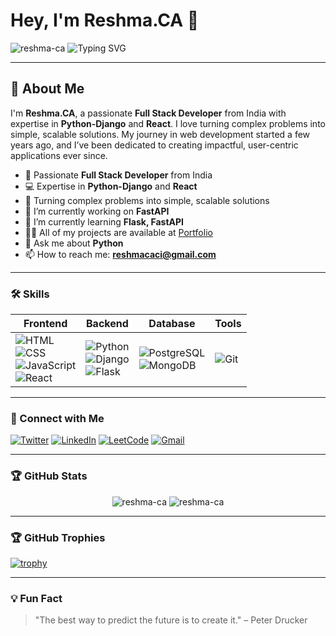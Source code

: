 # Hey, I'm **Reshma.CA** 👋
<p align="left"> 
  <img src="https://komarev.com/ghpvc/?username=reshma-ca&label=Profile%20views&color=0e75b6&style=flat" alt="reshma-ca" />  
  <img src="https://readme-typing-svg.herokuapp.com?font=Fira+Code&weight=700&size=22&duration=4000&pause=1000&color=F700FF&center=true&vCenter=true&width=600&height=60&lines=Full+Stack+Developer+%7C+Python-Django+%7C+React;Building+Scalable+and+User-Friendly+Applications;Always+Learning+%7C+Open+to+Opportunities" alt="Typing SVG" />
</p>



---

## 🚀 About Me

I'm **Reshma.CA**, a passionate **Full Stack Developer** from India with expertise in **Python-Django** and **React**. I love turning complex problems into simple, scalable solutions. My journey in web development started a few years ago, and I’ve been dedicated to creating impactful, user-centric applications ever since.

- 🌟 Passionate **Full Stack Developer** from India
- 💻 Expertise in **Python-Django** and **React**
- 🎯 Turning complex problems into simple, scalable solutions
- 🔭 I’m currently working on **FastAPI**
- 🌱 I’m currently learning **Flask, FastAPI**
- 👨‍💻 All of my projects are available at [Portfolio](https://reshma-ca-portfolio.netlify.app/)
- 💬 Ask me about **Python**
- 📫 How to reach me: **reshmacaci@gmail.com**

---

### 🛠️ Skills

| **Frontend** | **Backend** | **Database** | **Tools** |
|--------------|-------------|--------------|-----------|
| ![HTML](https://img.shields.io/badge/HTML-90%25-orange) <br> ![CSS](https://img.shields.io/badge/CSS-85%25-blue) <br> ![JavaScript](https://img.shields.io/badge/JavaScript-75%25-yellow) <br> ![React](https://img.shields.io/badge/React-80%25-blue) | ![Python](https://img.shields.io/badge/Python-90%25-blue) <br> ![Django](https://img.shields.io/badge/Django-85%25-green) <br> ![Flask](https://img.shields.io/badge/Flask-70%25-teal) | ![PostgreSQL](https://img.shields.io/badge/PostgreSQL-80%25-blue) <br> ![MongoDB](https://img.shields.io/badge/MongoDB-75%25-green) | ![Git](https://img.shields.io/badge/Git-90%25-orange)  |

---

### 🔗 Connect with Me

[![Twitter](https://img.shields.io/badge/Twitter-1DA1F2?style=for-the-badge&logo=twitter&logoColor=white)](https://twitter.com/reshmacaci)
[![LinkedIn](https://img.shields.io/badge/LinkedIn-0077B5?style=for-the-badge&logo=linkedin&logoColor=white)](https://linkedin.com/in/reshmaca)
[![LeetCode](https://img.shields.io/badge/LeetCode-FFA116?style=for-the-badge&logo=leetcode&logoColor=white)](https://leetcode.com/u/reshmacaci/)
[![Gmail](https://img.shields.io/badge/Gmail-D14836?style=for-the-badge&logo=gmail&logoColor=white)](mailto:reshmacaci@gmail.com)

---

### 🏆 GitHub Stats

<p align="center">
  <img src="https://github-readme-stats.vercel.app/api?username=reshma-ca&show_icons=true&theme=radical" alt="reshma-ca" />
  <img src="https://github-readme-streak-stats.herokuapp.com/?user=reshma-ca&theme=radical" alt="reshma-ca" />
</p>

---

### 🏆 GitHub Trophies

[![trophy](https://github-profile-trophy.vercel.app/?username=reshma-ca&theme=onedark)](https://github.com/ryo-ma/github-profile-trophy)

---





### 💡 Fun Fact

> "The best way to predict the future is to create it." – Peter Drucker



